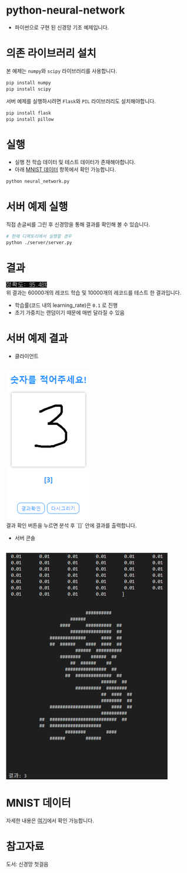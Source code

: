 # python-neural-network
- 파이썬으로 구현 된 신경망 기초 예제입니다.

# 의존 라이브러리 설치
본 예제는 `numpy`와 `scipy` 라이브러리를 사용합니다.

```bash
pip install numpy
pip install scipy
```

서버 예제를 실행하시려면 `Flask`와 `PIL` 라이브러리도 설치해야합니다.
```bash
pip install flask
pip install pillow
```

# 실행
- 실행 전 학습 데이터 및 테스트 데이터가 존재해야합니다.
- 아래 [MNIST 데이터](#mnist-데이터) 항목에서 확인 가능합니다.
```bash
python neural_network.py
```
# 서버 예제 실행
직접 손글씨를 그린 후 신경망을 통해 결과를 확인해 볼 수 있습니다.
```bash
# 현재 디렉토리에서 실행할 경우
python ./server/server.py
```

# 결과
<img src="./result.png"><br>
위 결과는 60000개의 레코드 학습 및 10000개의 레코드를 테스트 한 결과입니다.
- 학습률(코드 내의 learning_rate)은 `0.1` 로 진행
- 초기 가중치는 랜덤이기 때문에 매번 달라질 수 있음

# 서버 예제 결과
- 클라이언트
<br>
<img src="./server_1.png">
<br>
결과 확인 버튼을 누르면 분석 후 `[]` 안에 결과를 출력합니다.

- 서버 콘솔
<br>
<img src="./server_2.png">


# MNIST 데이터
자세한 내용은 [여기](https://github.com/leegeunhyeok/python-neural-network/blob/master/mnist_dataset/MNIST_DATA.md)에서 확인 가능합니다.

# 참고자료
도서: 신경망 첫걸음